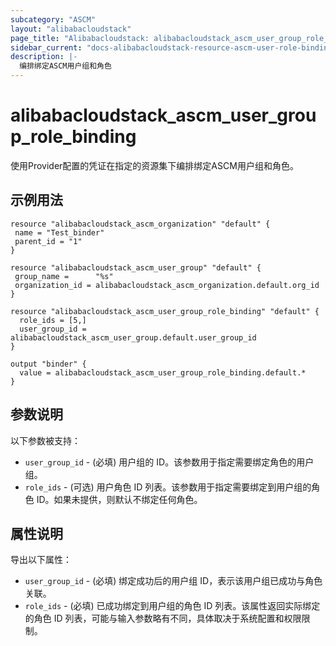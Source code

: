 ```yaml
---
subcategory: "ASCM"
layout: "alibabacloudstack"
page_title: "Alibabacloudstack: alibabacloudstack_ascm_user_group_role_binding"
sidebar_current: "docs-alibabacloudstack-resource-ascm-user-role-binding"
description: |-
  编排绑定ASCM用户组和角色
---
```


# alibabacloudstack_ascm_user_group_role_binding

使用Provider配置的凭证在指定的资源集下编排绑定ASCM用户组和角色。

## 示例用法

```
resource "alibabacloudstack_ascm_organization" "default" {
 name = "Test_binder"
 parent_id = "1"
}

resource "alibabacloudstack_ascm_user_group" "default" {
 group_name =      "%s"
 organization_id = alibabacloudstack_ascm_organization.default.org_id
}

resource "alibabacloudstack_ascm_user_group_role_binding" "default" {
  role_ids = [5,]
  user_group_id = alibabacloudstack_ascm_user_group.default.user_group_id
}

output "binder" {
  value = alibabacloudstack_ascm_user_group_role_binding.default.*
}
```

## 参数说明

以下参数被支持：

* `user_group_id` - (必填) 用户组的 ID。该参数用于指定需要绑定角色的用户组。
* `role_ids` - (可选) 用户角色 ID 列表。该参数用于指定需要绑定到用户组的角色 ID。如果未提供，则默认不绑定任何角色。

## 属性说明

导出以下属性：

* `user_group_id` - (必填) 绑定成功后的用户组 ID，表示该用户组已成功与角色关联。
* `role_ids` - (必填) 已成功绑定到用户组的角色 ID 列表。该属性返回实际绑定的角色 ID 列表，可能与输入参数略有不同，具体取决于系统配置和权限限制。